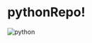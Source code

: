 # pythonRepo!


![python](https://user-images.githubusercontent.com/100312857/165030802-1175f331-3ca0-49ad-9759-03d425bb00de.png)
